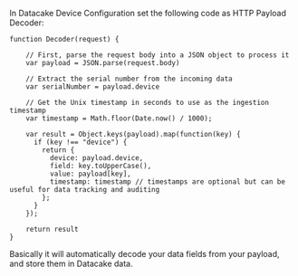 In Datacake Device Configuration set the following code as HTTP Payload Decoder:
```
function Decoder(request) {
    
    // First, parse the request body into a JSON object to process it
    var payload = JSON.parse(request.body)

    // Extract the serial number from the incoming data
    var serialNumber = payload.device

    // Get the Unix timestamp in seconds to use as the ingestion timestamp
    var timestamp = Math.floor(Date.now() / 1000);

    var result = Object.keys(payload).map(function(key) {
      if (key !== "device") {
        return {
          device: payload.device,
          field: key.toUpperCase(),
          value: payload[key],
          timestamp: timestamp // timestamps are optional but can be useful for data tracking and auditing
        };
      }
    });

    return result
}
```
Basically it will automatically decode your data fields from your payload, and store them in Datacake data.